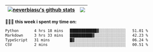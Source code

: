 | <a href="https://github.com/neverbiasu"><img align="center" src="https://github-readme-stats.vercel.app/api?username=neverbiasu&theme=dracula&show_icons=true&hide_border=true&count_private=true" alt="neverbiasu's github stats" /></a> | <a href="https://github.com/neverbiasu"><img align="center" src="https://github-readme-stats.vercel.app/api/top-langs/?username=neverbiasu&theme=dracula&show_icons=true&hide_border=true&layout=compact" /></a> |
| ------------- | ------------- |

👨🏾‍💻 **this week i spent my time on:**
<!--START_SECTION:waka-->

```txt
Python       4 hrs 18 mins   ████████████▓░░░░░░░░░░░░   51.01 %
Markdown     3 hrs 33 mins   ██████████▓░░░░░░░░░░░░░░   42.23 %
TypeScript   31 mins         █▓░░░░░░░░░░░░░░░░░░░░░░░   06.24 %
CSV          2 mins          ░░░░░░░░░░░░░░░░░░░░░░░░░   00.51 %
```

<!--END_SECTION:waka-->
